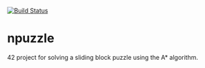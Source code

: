 [![Build Status](https://travis-ci.com/yunusabd/npuzzle.svg?branch=master)](https://travis-ci.com/yunusabd/npuzzle)

# npuzzle
42 project for solving a sliding block puzzle using the A* algorithm.
